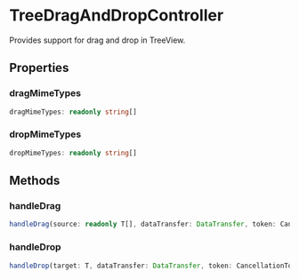 # TreeDragAndDropController<T>

Provides support for drag and drop in TreeView.

## Properties

### dragMimeTypes

```typescript
dragMimeTypes: readonly string[]
```

### dropMimeTypes

```typescript
dropMimeTypes: readonly string[]
```

## Methods

### handleDrag

```typescript
handleDrag(source: readonly T[], dataTransfer: DataTransfer, token: CancellationToken): void | Thenable<void>
```

### handleDrop

```typescript
handleDrop(target: T, dataTransfer: DataTransfer, token: CancellationToken): void | Thenable<void>
```

